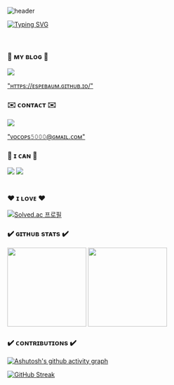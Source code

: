 ![header](https://capsule-render.vercel.app/api?type=waving&color=gradient&height=250&section=header&text=GYOPARK&fontSize=80)

[![Typing SVG](https://readme-typing-svg.demolab.com?font=Fira+Code&pause=1000&color=000000&background=FFFFFF00&center=true&vCenter=true&random=false&width=875&height=25&lines=as+known+as+Espebaum)](https://git.io/typing-svg)

<br/>


### 🔎 ᴍʏ ʙʟᴏɢ 🔎 
<a href="https://espebaum.github.io/">
    <img src="https://img.shields.io/badge/Github%20Page-black?style=for-the-badge&logo=github">
    <p>  
      "ʜᴛᴛᴘs://ᴇsᴘᴇʙᴀᴜᴍ.ɢɪᴛʜᴜʙ.ɪᴏ/"
    </p>
</a>

### ✉️ ᴄᴏɴᴛᴀᴄᴛ ✉️
<div>
<a href="mailto:vocops5000@gmail.com">
  <img src="https://img.shields.io/badge/Gmail-D14836?style=for-the-badge&logo=gmail&logoColor=white&link=mailto:vocops5000@gmail.com"/>
  <p>
    "ᴠᴏᴄᴏᴘs𝟻𝟶𝟶𝟶@ɢᴍᴀɪʟ.ᴄᴏᴍ"
  </p>
</a>
</div>


### 💚 ɪ ᴄᴀɴ 💚
<div>
<img src="https://img.shields.io/badge/C%2B%2B-blue?style=for-the-badge&logo=cplusplus"/>
<img src="https://img.shields.io/badge/Javascript-FFFF00?style=for-the-badge&logo=javascript&logoColor=black" />
</div>

<br/>

### ❤ ɪ ʟᴏᴠᴇ ❤
[![Solved.ac 프로필](http://mazassumnida.wtf/api/v2/generate_badge?boj=espebaum)](https://solved.ac/espebaum)

### ✔️ ɢɪᴛʜᴜʙ sᴛᴀᴛs ✔️
<p>
  <img height="180em" src="https://github-readme-stats.vercel.app/api?username=Espebaum&show_icons=true&include_all_commits=true&bg_color=30,e96443,904e95&title_color=fff&text_color=fff">
  <img height="180em" src="https://github-readme-stats.vercel.app/api/top-langs/?username=Espebaum&layout=compact&bg_color=30,e96443,904e95&title_color=fff&text_color=fff">
</p>

### ✔️ ᴄᴏɴᴛʀɪʙᴜᴛɪᴏɴs ✔️
[![Ashutosh's github activity graph](https://github-readme-activity-graph.vercel.app/graph?username=Espebaum&theme=react&custom_title=힘내서%20커밋)](https://github.com/ashutosh00710/github-readme-activity-graph)

[![GitHub Streak](https://streak-stats.demolab.com/?user=Espebaum&theme=nord&card_width=500&date_format=%5BY%20%5DM%20j)](https://git.io/streak-stats)

